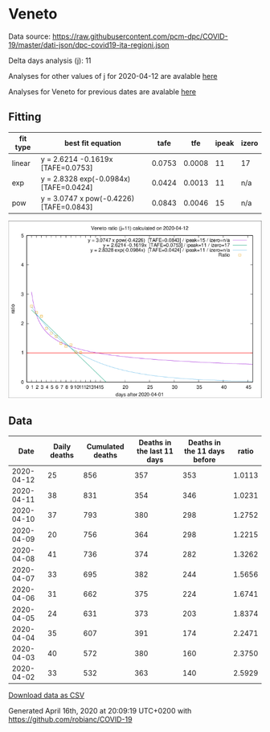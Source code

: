 # Veneto

Data source: https://raw.githubusercontent.com/pcm-dpc/COVID-19/master/dati-json/dpc-covid19-ita-regioni.json

Delta days analysis (j): 11

Analyses for other values of j for 2020-04-12 are avalable [here](../2020-04-12/README.md)

Analyses for Veneto for previous dates are avalable [here](../README.md)

## Fitting 
|fit type|best fit equation|tafe|tfe|ipeak|izero|
|-------|-----|--------|------|---|---|
|linear|y = 2.6214 -0.1619x  [TAFE=0.0753]|0.0753|0.0008|11|17|
|exp|y = 2.8328 exp(-0.0984x)  [TAFE=0.0424]|0.0424|0.0013|11|n/a|
|pow|y = 3.0747 x pow(-0.4226)  [TAFE=0.0843]|0.0843|0.0046|15|n/a|

![Plot](COVID-19_veneto_j11_2020-04-12.png)

## Data
|Date|Daily deaths|Cumulated deaths|Deaths in the last 11 days|Deaths in the 11 days before|ratio|
|----|----------|-----------|-------|--------------------|-----|
|2020-04-12|25|856|357|353|1.0113|
|2020-04-11|38|831|354|346|1.0231|
|2020-04-10|37|793|380|298|1.2752|
|2020-04-09|20|756|364|298|1.2215|
|2020-04-08|41|736|374|282|1.3262|
|2020-04-07|33|695|382|244|1.5656|
|2020-04-06|31|662|375|224|1.6741|
|2020-04-05|24|631|373|203|1.8374|
|2020-04-04|35|607|391|174|2.2471|
|2020-04-03|40|572|380|160|2.3750|
|2020-04-02|33|532|363|140|2.5929|

[Download data as CSV](COVID-19_veneto_j11_2020-04-12.csv)

Generated April 16th, 2020 at 20:09:19 UTC+0200 with https://github.com/robianc/COVID-19
